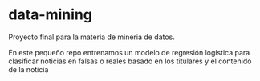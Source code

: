 # data-mining
Proyecto final para la materia de mineria de datos.

En este pequeño repo entrenamos un modelo de regresión logística para clasificar noticias en falsas o reales basado en los titulares y el contenido de la noticia
